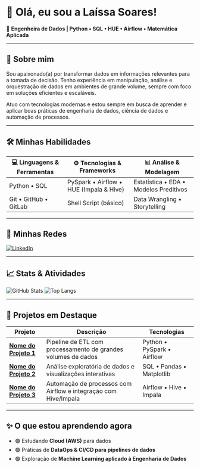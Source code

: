 # 👋 Olá, eu sou a Laíssa Soares!  

🎯 **Engenheira de Dados | Python • SQL • HUE • Airflow • Matemática Aplicada**

---

## 🚀 Sobre mim
Sou apaixonado(a) por transformar dados em informações relevantes para a tomada de decisão. Tenho experiência em manipulação, análise e orquestração de dados em ambientes de grande volume, sempre com foco em soluções eficientes e escaláveis.

Atuo com tecnologias modernas e estou sempre em busca de aprender e aplicar boas práticas de engenharia de dados, ciência de dados e automação de processos.

---

## 🛠️ Minhas Habilidades

| 💻 Linguagens & Ferramentas | ⚙️ Tecnologias & Frameworks | 📊 Análise & Modelagem |
|----------------------------|----------------------------|-----------------------|
| Python • SQL                | PySpark • Airflow • HUE (Impala & Hive) | Estatística • EDA • Modelos Preditivos |
| Git • GitHub • GitLab       | Shell Script (básico)      | Data Wrangling • Storytelling |

---

## 🔗 Minhas Redes
[![LinkedIn](https://img.shields.io/badge/-LinkedIn-blue?logo=linkedin&logoColor=white)](https://www.linkedin.com/in/laissabiia)  

---

## 📈 Stats & Atividades
![GitHub Stats](https://github-readme-stats.vercel.app/api?username=laissabiia&show_icons=true&theme=default&hide_title=true&count_private=true)
![Top Langs](https://github-readme-stats.vercel.app/api/top-langs/?username=laissabiia&layout=compact&hide_title=true)

---

## 📂 Projetos em Destaque

| Projeto | Descrição | Tecnologias |
|----------|-----------|-------------|
| **[Nome do Projeto 1](link-do-repo)** | Pipeline de ETL com processamento de grandes volumes de dados | Python • PySpark • Airflow |
| **[Nome do Projeto 2](link-do-repo)** | Análise exploratória de dados e visualizações interativas | SQL • Pandas • Matplotlib |
| **[Nome do Projeto 3](link-do-repo)** | Automação de processos com Airflow e integração com Hive/Impala | Airflow • Hive • Impala |

---

## ✨ O que estou aprendendo agora
- 🟢 Estudando **Cloud (AWS)** para dados
- 🟢 Práticas de **DataOps & CI/CD para pipelines de dados**
- 🟢 Exploração de **Machine Learning aplicado à Engenharia de Dados**
